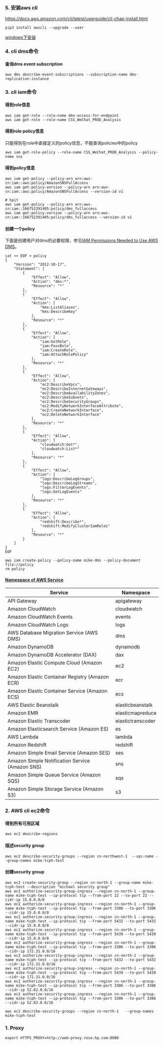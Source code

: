 ### 5. 安装aws cli

<https://docs.aws.amazon.com/cli/latest/userguide/cli-chap-install.html>

~~~shell
pip3 install awscli --upgrade --user
~~~

[windows下安装](https://docs.aws.amazon.com/cli/latest/userguide/install-windows.html)

### 4. cli dms命令

#### 查询dms event subscription

~~~shell
aws dms describe-event-subscriptions --subscription-name dms-replication-instance
~~~

### 3. cli iam命令

#### 得到role信息

~~~shell
aws iam get-role --role-name dms-access-for-endpoint
aws iam get-role --role-name CSS_WeChat_PROD_Analysis
~~~

#### 得到role policy信息

只能得到在role中直接定义的policy信息，不能查询policies中的policy

```shell
aws iam get-role-policy --role-name CSS_WeChat_PROD_Analysis --policy-name sns    
```

#### 得到policy信息

~~~shell
aws iam get-policy --policy-arn arn:aws-cn:iam::aws:policy/AmazonSNSFullAccess
aws iam get-policy-version --policy-arn arn:aws-cn:iam::aws:policy/AmazonSNSFullAccess --version-id v1

# hpit
aws iam get-policy --policy-arn arn:aws-cn:iam::166752391405:policy/dms_fullaccess
aws iam get-policy-version --policy-arn arn:aws-cn:iam::166752391405:policy/dms_fullaccess --version-id v1
~~~

#### 创建一个policy

下面是创建用户对dms的必要权限，参见[IAM Permissions Needed to Use AWS DMS](https://docs.aws.amazon.com/dms/latest/userguide/CHAP_Security.IAMPermissions.html)。

~~~shell
cat << EOF > policy
{
    "Version": "2012-10-17",
    "Statement": [
        {
            "Effect": "Allow",
            "Action": "dms:*",
            "Resource": "*"
        },
        {
            "Effect": "Allow",
            "Action": [
                "kms:ListAliases", 
                "kms:DescribeKey"
            ],
            "Resource": "*"
        },
        {
            "Effect": "Allow",
            "Action": [
                "iam:GetRole",
                "iam:PassRole",
                "iam:CreateRole",
                "iam:AttachRolePolicy"
            ],
            "Resource": "*"
        },
        {
            "Effect": "Allow",
            "Action": [
                "ec2:DescribeVpcs",
                "ec2:DescribeInternetGateways",
                "ec2:DescribeAvailabilityZones",
                "ec2:DescribeSubnets",
                "ec2:DescribeSecurityGroups",
                "ec2:ModifyNetworkInterfaceAttribute",
                "ec2:CreateNetworkInterface",
                "ec2:DeleteNetworkInterface"
            ],
            "Resource": "*"
        },
        {
            "Effect": "Allow",
            "Action": [
                "cloudwatch:Get*",
                "cloudwatch:List*"
            ],
            "Resource": "*"
        },
        {
            "Effect": "Allow",
            "Action": [
                "logs:DescribeLogGroups",
                "logs:DescribeLogStreams",
                "logs:FilterLogEvents",
                "logs:GetLogEvents"
            ],
            "Resource": "*"
        },
        {
            "Effect": "Allow",
            "Action": [
                "redshift:Describe*",
                "redshift:ModifyClusterIamRoles"
            ],
            "Resource": "*"
        }
    ]
} 
EOF

aws iam create-policy --policy-name mike-dms --policy-document file://policy
rm policy
~~~



#### [Namespace of AWS Service](https://docs.aws.amazon.com/general/latest/gr/aws-arns-and-namespaces.html#genref-aws-service-namespaces)

| Service                                         | Namespace         |
| ----------------------------------------------- | ----------------- |
| API Gateway                                     | apigateway        |
| Amazon CloudWatch                               | cloudwatch        |
| Amazon CloudWatch Events                        | events            |
| Amazon CloudWatch Logs                          | logs              |
| AWS Database Migration Service (AWS DMS)        | dms               |
| Amazon DynamoDB                                 | dynamodb          |
| Amazon DynamoDB Accelerator (DAX)               | dax               |
| Amazon Elastic Compute Cloud (Amazon EC2)       | ec2               |
| Amazon Elastic Container Registry (Amazon ECR)  | ecr               |
| Amazon Elastic Container Service (Amazon ECS)   | ecs               |
| AWS Elastic Beanstalk                           | elasticbeanstalk  |
| Amazon EMR                                      | elasticmapreduce  |
| Amazon Elastic Transcoder                       | elastictranscoder |
| Amazon Elasticsearch Service (Amazon ES)        | es                |
| AWS Lambda                                      | lambda            |
| Amazon Redshift                                 | redshift          |
| Amazon Simple Email Service (Amazon SES)        | ses               |
| Amazon Simple Notification Service (Amazon SNS) | sns               |
| Amazon Simple Queue Service (Amazon SQS)        | sqs               |
| Amazon Simple Storage Service (Amazon S3)       | s3                |



### 2. AWS cli ec2命令

#### 得到所有可用区域

```shell
aws ec2 describe-regions
```

#### 描述security group

```shell
aws ec2 describe-security-groups --region cn-northwest-1  --vpc-name --group-names mike-tcph-test
```

#### 创建security group

```shell
aws ec2 create-security-group --region cn-north-1 --group-name mike-tcph-test --description "michael security group"
aws ec2 authorize-security-group-ingress --region cn-north-1 --group-name mike-tcph-test --ip-protocol tcp --from-port 22 --to-port 22 --cidr-ip 15.0.0.0/8
aws ec2 authorize-security-group-ingress --region cn-north-1 --group-name mike-tcph-test --ip-protocol tcp --from-port 3306 --to-port 3306 --cidr-ip 15.0.0.0/8
aws ec2 authorize-security-group-ingress --region cn-north-1 --group-name mike-tcph-test --ip-protocol tcp --from-port 5432 --to-port 5432 --cidr-ip 15.0.0.0/8
aws ec2 authorize-security-group-ingress --region cn-north-1 --group-name mike-tcph-test --ip-protocol tcp --from-port 5439 --to-port 5439 --cidr-ip 15.0.0.0/8
aws ec2 authorize-security-group-ingress --region cn-north-1 --group-name mike-tcph-test --ip-protocol tcp --from-port 3306 --to-port 3306 --cidr-ip 172.31.0.0/16
aws ec2 authorize-security-group-ingress --region cn-north-1 --group-name mike-tcph-test --ip-protocol tcp --from-port 5432 --to-port 5432 --cidr-ip 172.31.0.0/16
aws ec2 authorize-security-group-ingress --region cn-north-1 --group-name mike-tcph-test --ip-protocol tcp --from-port 5439 --to-port 5439 --cidr-ip 172.31.0.0/16
aws ec2 authorize-security-group-ingress --region cn-north-1 --group-name mike-tcph-test --ip-protocol tcp --from-port 3306 --to-port 3306 --cidr-ip 52.82.0.0/16
aws ec2 authorize-security-group-ingress --region cn-north-1 --group-name mike-tcph-test --ip-protocol tcp --from-port 3306 --to-port 3306 --cidr-ip 52.83.0.0/16

aws ec2 describe-security-groups --region cn-north-1   --group-names mike-tcph-test
```



### 1. Proxy

~~~shell
export HTTPS_PROXY=http://web-proxy.rose.hp.com:8080
~~~

